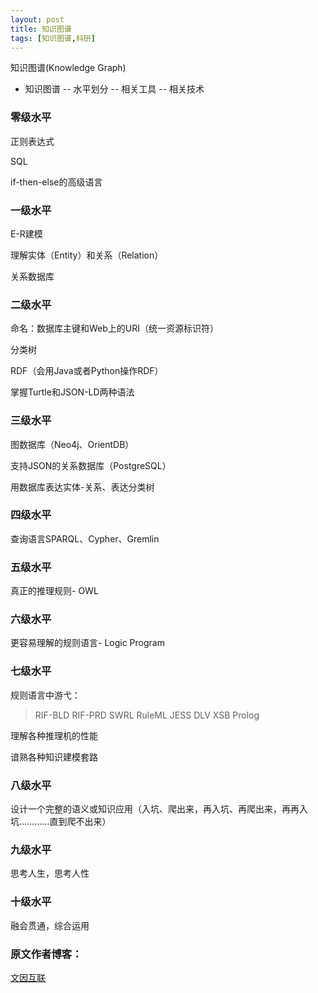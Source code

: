```yaml
---
layout: post
title: 知识图谱
tags: [知识图谱,科研]
---
```

知识图谱(Knowledge Graph)

* 知识图谱 -- 水平划分 -- 相关工具 -- 相关技术

### 零级水平

正则表达式

SQL

if-then-else的高级语言

### 一级水平

E-R建模

理解实体（Entity）和关系（Relation）

关系数据库

### 二级水平

命名：数据库主键和Web上的URI（统一资源标识符）

分类树

RDF（会用Java或者Python操作RDF）

掌握Turtle和JSON-LD两种语法

### 三级水平

图数据库（Neo4j、OrientDB）

支持JSON的关系数据库（PostgreSQL）

用数据库表达实体-关系、表达分类树

### 四级水平

查询语言SPARQL、Cypher、Gremlin

### 五级水平

真正的推理规则- OWL

### 六级水平

更容易理解的规则语言- Logic Program

### 七级水平

规则语言中游弋：

>RIF-BLD
>RIF-PRD
>SWRL
>RuleML
>JESS
>DLV
>XSB
>Prolog

理解各种推理机的性能

谙熟各种知识建模套路

### 八级水平

设计一个完整的语义或知识应用（入坑、爬出来，再入坑、再爬出来，再再入坑…………直到爬不出来）

### 九级水平

思考人生，思考人性

### 十级水平

融会贯通，综合运用

### 原文作者博客：

[文因互联](http://blog.memect.cn/)